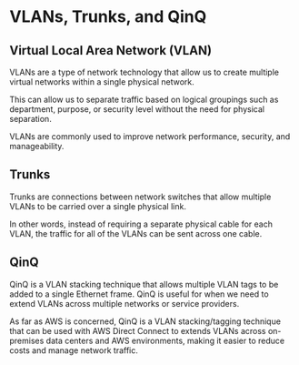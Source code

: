 # VLANs, Trunks, and QinQ

## Virtual Local Area Network (VLAN)

VLANs are a type of network technology that allow us to create multiple virtual networks within a single physical network.

This can allow us to separate traffic based on logical groupings such as department, purpose, or security level without the need for physical separation.

VLANs are commonly used to improve network performance, security, and manageability.

## Trunks

Trunks are connections between network switches that allow multiple VLANs to be carried over a single physical link.

In other words, instead of requiring a separate physical cable for each VLAN, the traffic for all of the VLANs can be sent across one cable.

## QinQ

QinQ is a VLAN stacking technique that allows multiple VLAN tags to be added to a single Ethernet frame. QinQ is useful for when we need to extend VLANs across multiple networks or service providers.

As far as AWS is concerned, QinQ is a VLAN stacking/tagging technique that can be used with AWS Direct Connect to extends VLANs across on-premises data centers and AWS environments, making it easier to reduce costs and manage network traffic.
